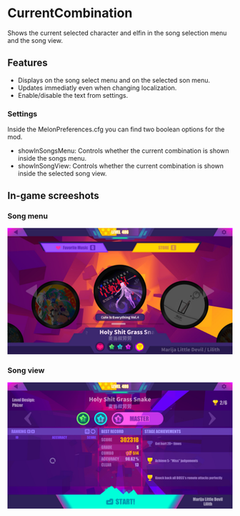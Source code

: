 # CurrentCombination

Shows the current selected character and elfin in the song selection menu and the song view.

## Features

* Displays on the song select menu and on the selected son menu.
* Updates immediatly even when changing localization.
* Enable/disable the text from settings.

### Settings

Inside the MelonPreferences.cfg you can find two boolean options for the mod.

* showInSongsMenu: Controls whether the current combination is shown inside the songs menu.
* showInSongView: Controls whether the current combination is shown inside the selected song view.

## In-game screeshots

### Song menu

![Song select](Media/SongSelect.jpg)

### Song view

![alt text](Media/SongMenu.jpg)
